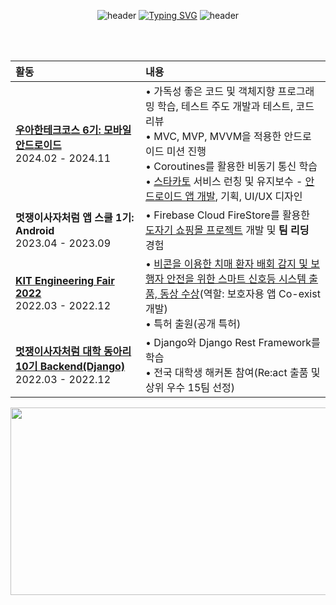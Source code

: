 <div align="center"> 
  
![header](https://capsule-render.vercel.app/api?type=waving&color=b3c5ff&height=100&section=header&text=&fontSize=90)
[![Typing SVG](https://readme-typing-svg.demolab.com?font=Pacifico&size=30&pause=2000&color=CACACA&center=true&vCenter=true&repeat=false&width=900&lines=Hi%2C+I'm+Hye+Yeon+%F0%9F%8C%8A)](https://git.io/typing-svg)
![header](https://capsule-render.vercel.app/api?type=waving&color=a1b6fb&height=120&animation=fadeIn&section=footer&text=Android%20Developer&fontSize=20&fontAlign=85&fontAlignY=80&fontColor=383837)
</div>

<br>
<br>

| 활동 | 내용 |
|:---|:---|
|**[우아한테크코스 6기: 모바일 안드로이드](https://github.com/hxeyexn/woowacourse-log)**<br>2024.02 - 2024.11| • 가독성 좋은 코드 및 객체지향 프로그래밍 학습, 테스트 주도 개발과 테스트, 코드 리뷰 <br> • MVC, MVP, MVVM을 적용한 안드로이드 미션 진행 <br> • Coroutines를 활용한 비동기 통신 학습 <br> • [스타카토](https://play.google.com/store/apps/details?id=com.on.staccato&hl=ko) 서비스 런칭 및 유지보수 - [안드로이드 앱 개발](https://github.com/woowacourse-teams/2024-staccato/pulls?q=is:pr+is:closed+label:android+), 기획, UI/UX 디자인 |
|**멋쟁이사자처럼 앱 스쿨 1기: Android**<br>2023.04 - 2023.09| • Firebase Cloud FireStore를 활용한 [도자기 쇼핑몰 프로젝트](https://github.com/APPSCHOOL2-Android/FinalProject-Agijagi) 개발 및 **팀 리딩** 경험 |
|**[KIT Engineering Fair 2022](https://boatneck-badger-d19.notion.site/KIT-Engineering-Fair-2022-f3f3ab998eae4971b4741b35daa37b97?pvs=4)**<br>2022.03 - 2022.12| • [비콘을 이용한 치매 환자 배회 감지 및 보행자 안전을 위한 스마트 신호등 시스템 출품, 동상 수상](https://boatneck-badger-d19.notion.site/Co-exist-93a0e449c1f740ff998d7dea4883577b?pvs=4)(역할: 보호자용 앱 Co-exist 개발) <br> • 특허 출원(공개 특허) |
|**[멋쟁이사자처럼 대학 동아리 10기 Backend(Django)](https://boatneck-badger-d19.notion.site/LIKELION-UNIVERSITY-10TH-facf77bdcb3148cd91eba856db3cb121?pvs=4)**<br>2022.03 - 2022.12| • Django와 Django Rest Framework를 학습<br> • 전국 대학생 해커톤 참여(Re:act 출품 및 상위 우수 15팀 선정) |

<a href="https://www.solve-nyang.com"><img src="https://api.solve-nyang.com/compose/kck85075" width="600" height="300"/></a>
<!--
**hxeyexn/hxeyexn** is a ✨ _special_ ✨ repository because its `README.md` (this file) appears on your GitHub profile.

Here are some ideas to get you started:

- 🔭 I’m currently working on ...
- 🌱 I’m currently learning ...
- 👯 I’m looking to collaborate on ...
- 🤔 I’m looking for help with ...
- 💬 Ask me about ...
- 📫 How to reach me: ...
- 😄 Pronouns: ...
- ⚡ Fun fact: ...
-->
